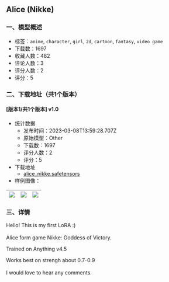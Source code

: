 ## Alice (Nikke)
### 一、模型概述

- 标签：`anime`, `character`, `girl`, `2d`, `cartoon`, `fantasy`, `video game`
- 下载数：1697
- 收藏人数：482
- 评论人数：3
- 评分人数：2
- 评分：5

### 二、下载地址（共1个版本）

#### [版本1/共1个版本] v1.0

- 统计数据
  - 发布时间：2023-03-08T13:59:28.707Z
  - 原始模型：Other
  - 下载数：1697
  - 评分人数：2
  - 评分：5
- 下载地址
  - [alice_nikke.safetensors](https://civitai.com/api/download/models/20261)
- 样例图像：

| <img src="https://image.civitai.com/xG1nkqKTMzGDvpLrqFT7WA/85b5ca12-ff67-4b24-89a8-23bc516ffe00/width=450/214351.jpeg" /> | <img src="https://image.civitai.com/xG1nkqKTMzGDvpLrqFT7WA/1ba93e5e-f852-4391-a113-06d37d335000/width=450/214353.jpeg" /> | <img src="https://image.civitai.com/xG1nkqKTMzGDvpLrqFT7WA/638017ad-8819-4e49-f94a-13167a08cd00/width=450/214352.jpeg" /> |
| ---- | ---- | ---- |


### 三、详情
<p>Hello! This is my first LoRA :)<br /><br />Alice form game Nikke: Goddess of Victory. </p><p></p><p>Trained on Anything v4.5</p><p></p><p>Works best on strengh about 0.7-0.9<br /><br />I would love to hear any comments. </p>